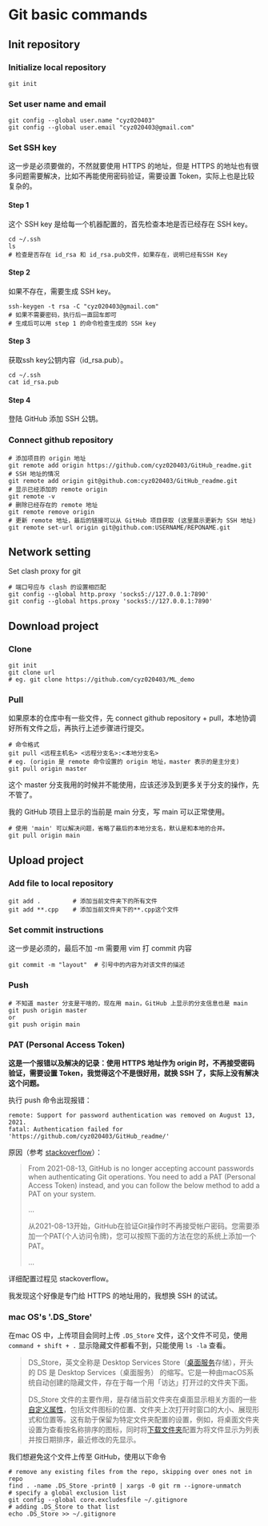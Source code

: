 # Git basic commands

## Init repository

### Initialize local repository

```shell
git init
```

### Set user name and email

```shell
git config --global user.name "cyz020403"
git config --global user.email "cyz020403@gmail.com"
```

### Set SSH key

这一步是必须要做的，不然就要使用 HTTPS 的地址，但是 HTTPS 的地址也有很多问题需要解决，比如不再能使用密码验证，需要设置 Token，实际上也是比较复杂的。

#### Step 1

这个 SSH key 是给每一个机器配置的，首先检查本地是否已经存在 SSH key。

```shell
cd ~/.ssh
ls
# 检查是否存在 id_rsa 和 id_rsa.pub文件，如果存在，说明已经有SSH Key
```

#### Step 2

如果不存在，需要生成 SSH key。

```shell
ssh-keygen -t rsa -C "cyz020403@gmail.com"
# 如果不需要密码，执行后一直回车即可
# 生成后可以用 step 1 的命令检查生成的 SSH key
```

#### Step 3

获取ssh key公钥内容（id_rsa.pub）。

```shell
cd ~/.ssh
cat id_rsa.pub
```

#### Step 4

登陆 GitHub 添加 SSH 公钥。

### Connect github repository

```shell
# 添加项目的 origin 地址
git remote add origin https://github.com/cyz020403/GitHub_readme.git
# SSH 地址的情况
git remote add origin git@github.com:cyz020403/GitHub_readme.git
# 显示已经添加的 remote origin
git remote -v
# 删除已经存在的 remote 地址
git remote remove origin
# 更新 remote 地址，最后的链接可以从 GitHub 项目获取 (这里展示更新为 SSH 地址)
git remote set-url origin git@github.com:USERNAME/REPONAME.git
```

## Network setting

Set clash proxy for git

```shell
# 端口号应与 clash 的设置相匹配
git config --global http.proxy 'socks5://127.0.0.1:7890'
git config --global https.proxy 'socks5://127.0.0.1:7890'
```

## Download project

### Clone

```shell
git init
git clone url
# eg. git clone https://github.com/cyz020403/ML_demo
```

### Pull

如果原本的仓库中有一些文件，先 connect github repository + pull，本地协调好所有文件之后，再执行上述步骤进行提交。

```shell
# 命令格式
git pull <远程主机名> <远程分支名>:<本地分支名>
# eg. (origin 是 remote 命令设置的 origin 地址，master 表示的是主分支)
git pull origin master
```

这个 master 分支我用的时候并不能使用，应该还涉及到更多关于分支的操作，先不管了。

我的 GitHub 项目上显示的当前是 main 分支，写 main 可以正常使用。

```shell
# 使用 'main' 可以解决问题，省略了最后的本地分支名，默认是和本地的合并。
git pull origin main
```

## Upload project

### Add file to local repository

```shell
git add .         # 添加当前文件夹下的所有文件
git add **.cpp    # 添加当前文件夹下的**.cpp这个文件
```

### Set commit instructions

这一步是必须的，最后不加 -m 需要用 vim 打 commit 内容

```shell
git commit -m "layout"  # 引号中的内容为对该文件的描述
```

### Push

```shell
# 不知道 master 分支是干啥的，现在用 main，GitHub 上显示的分支信息也是 main
git push origin master
or
git push origin main
```

### PAT (Personal Access Token)

**这是一个报错以及解决的记录：使用 HTTPS 地址作为 origin 时，不再接受密码验证，需要设置 Token，我觉得这个不是很好用，就换 SSH 了，实际上没有解决这个问题。**

执行 push 命令出现报错：

```shell
remote: Support for password authentication was removed on August 13, 2021.
fatal: Authentication failed for 'https://github.com/cyz020403/GitHub_readme/'
```

原因（参考 [stackoverflow](https://stackoverflow.com/questions/68775869/message-support-for-password-authentication-was-removed-please-use-a-personal)）：

> From 2021-08-13, GitHub is no longer accepting account passwords when authenticating Git operations.  You need to add a PAT (Personal Access Token) instead, and you can follow the below method to add a PAT on your system.
>
> ...
>
> 从2021-08-13开始，GitHub在验证Git操作时不再接受帐户密码。您需要添加一个PAT(个人访问令牌)，您可以按照下面的方法在您的系统上添加一个PAT。
>
> ...

详细配置过程见 stackoverflow。

我发现这个好像是专门给 HTTPS 的地址用的，我想换 SSH 的试试。

### mac OS's '.DS_Store'

在mac OS 中，上传项目会同时上传 `.DS_Store` 文件，这个文件不可见，使用 `command + shift + .` 显示隐藏文件都看不到，只能使用 `ls -la` 查看。

> DS_Store，英文全称是 Desktop Services Store（[桌面服务](https://www.zhihu.com/search?q=桌面服务&search_source=Entity&hybrid_search_source=Entity&hybrid_search_extra={"sourceType"%3A"answer"%2C"sourceId"%3A2251496232})存储），开头的 DS 是 Desktop Services（桌面服务） 的缩写。它是一种由macOS系统自动创建的隐藏文件，存在于每一个用「访达」打开过的文件夹下面。
>
> DS_Store 文件的主要作用，是存储当前文件夹在桌面显示相关方面的一些[自定义属性](https://www.zhihu.com/search?q=自定义属性&search_source=Entity&hybrid_search_source=Entity&hybrid_search_extra={"sourceType"%3A"answer"%2C"sourceId"%3A2251496232})，包括文件图标的位置、文件夹上次打开时窗口的大小、展现形式和位置等。这有助于保留为特定文件夹配置的设置，例如，将桌面文件夹设置为查看按名称排序的图标，同时将[下载文件夹](https://www.zhihu.com/search?q=下载文件夹&search_source=Entity&hybrid_search_source=Entity&hybrid_search_extra={"sourceType"%3A"answer"%2C"sourceId"%3A2251496232})配置为将文件显示为列表并按日期排序，最近修改的先显示。

我们想避免这个文件上传至 GitHub，使用以下命令

```shell
# remove any existing files from the repo, skipping over ones not in repo
find . -name .DS_Store -print0 | xargs -0 git rm --ignore-unmatch
# specify a global exclusion list
git config --global core.excludesfile ~/.gitignore
# adding .DS_Store to that list
echo .DS_Store >> ~/.gitignore
```


